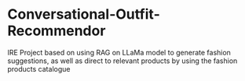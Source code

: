 # Conversational-Outfit-Recommendor
IRE Project based on using RAG on LLaMa model to generate fashion suggestions, as well as direct to relevant products by using the fashion products catalogue
